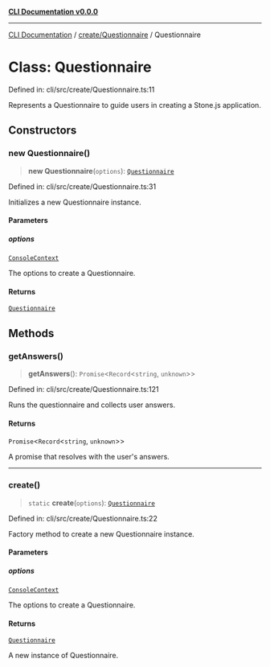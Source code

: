 [**CLI Documentation v0.0.0**](../../../README.md)

***

[CLI Documentation](../../../modules.md) / [create/Questionnaire](../README.md) / Questionnaire

# Class: Questionnaire

Defined in: cli/src/create/Questionnaire.ts:11

Represents a Questionnaire to guide users in creating a Stone.js application.

## Constructors

### new Questionnaire()

> **new Questionnaire**(`options`): [`Questionnaire`](Questionnaire.md)

Defined in: cli/src/create/Questionnaire.ts:31

Initializes a new Questionnaire instance.

#### Parameters

##### options

[`ConsoleContext`](../../../declarations/interfaces/ConsoleContext.md)

The options to create a Questionnaire.

#### Returns

[`Questionnaire`](Questionnaire.md)

## Methods

### getAnswers()

> **getAnswers**(): `Promise`\<`Record`\<`string`, `unknown`\>\>

Defined in: cli/src/create/Questionnaire.ts:121

Runs the questionnaire and collects user answers.

#### Returns

`Promise`\<`Record`\<`string`, `unknown`\>\>

A promise that resolves with the user's answers.

***

### create()

> `static` **create**(`options`): [`Questionnaire`](Questionnaire.md)

Defined in: cli/src/create/Questionnaire.ts:22

Factory method to create a new Questionnaire instance.

#### Parameters

##### options

[`ConsoleContext`](../../../declarations/interfaces/ConsoleContext.md)

The options to create a Questionnaire.

#### Returns

[`Questionnaire`](Questionnaire.md)

A new instance of Questionnaire.
